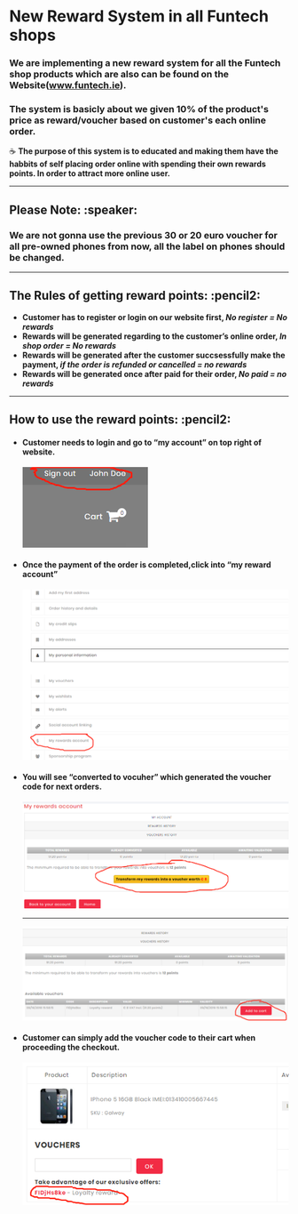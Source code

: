 # New Reward System in all Funtech shops #

### We are implementing a new reward system for all the Funtech shop products which are also can be found on the Website(www.funtech.ie). ###
### The system is basicly about we given 10% of the product's price as reward/voucher based on customer's each online order. ###

:coffee:  **The purpose of this system is to educated and making them have the habbits of self placing order online with spending their own rewards points. In order to attract more online user.**

<hr>

<h2>Please Note: :speaker:</h2>
<h3>We are not gonna use the previous 30 or 20 euro voucher for all pre-owned phones from now, all the label on phones should be changed.</h3>

<hr>

<h2>The Rules of getting reward points: :pencil2:</h2>

- **Customer has to register or login on our website first, _No register = No rewards_**
- **Rewards will be generated regarding to the customer’s online order, _In shop order = No rewards_**
- **Rewards will be generated after the customer succsessfully make the payment, _if the order is refunded or cancelled = no rewards_**
- **Rewards will be generated once after paid for their order, _No paid = no rewards_**

<hr>

<h2>How to use the reward points: :pencil2:</h2>

<ul>
  <li><h4>Customer needs to login and go to “my account” on top right of website. </h4></li>
  <img src="https://github.com/JianNCI/rewards_module/blob/master/reward_screenshot/user_account.png">
  <li><h4>Once the payment of the order is completed,click into “my reward account”</h4></li>
  <img src="https://github.com/JianNCI/rewards_module/blob/master/reward_screenshot/rewards_account.png">
  <li><h4>You will see “converted to vocuher” which generated the voucher code for next orders.</h4></li>
  <img src="https://github.com/JianNCI/rewards_module/blob/master/reward_screenshot/transfer_reward.png">
  <hr>
  <img src="https://github.com/JianNCI/rewards_module/blob/master/reward_screenshot/add_to_cart.png">
  <li><h4>Customer can simply add the voucher code to their cart when proceeding the checkout.</li></h4>
  <img src="https://github.com/JianNCI/rewards_module/blob/master/reward_screenshot/adding_to_cart_1.png">
</ul>
